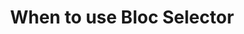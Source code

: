 ---
title: When to use Bloc Selector
tags: [Flutter, flutter_bloc, Cubit, state management]
style: fill
color: success
comments: true
description: In this post we're going to see what is a BlocSelector and When to use it.
---